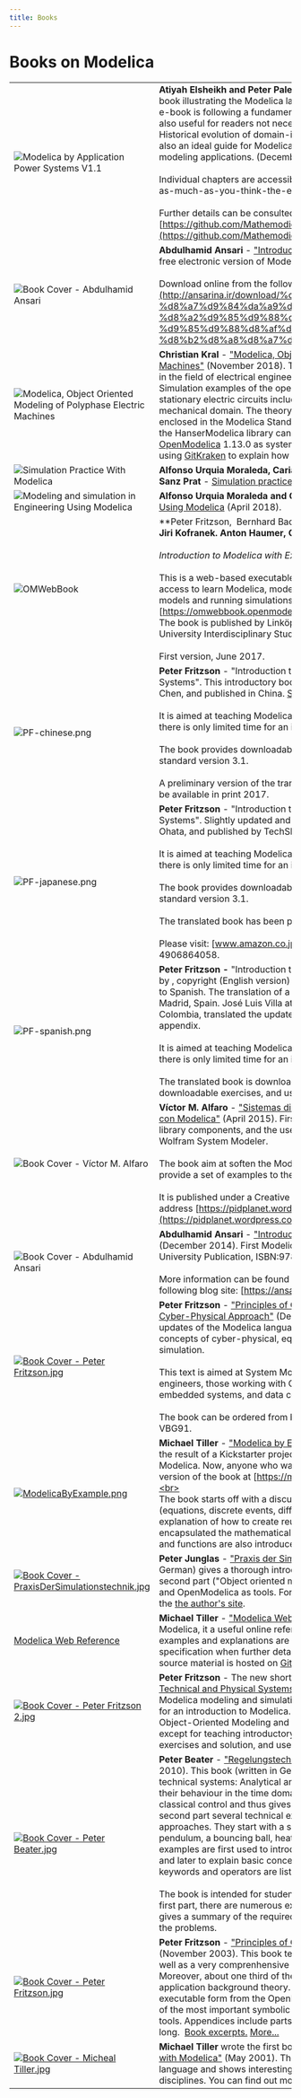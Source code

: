 ```yaml
---
title: Books
---
```


# Books on Modelica

|     |     |
| --- | --- |
| ![Modelica by Application Power Systems V1.1](/images/books/1.png) | **Atiyah Elsheikh and Peter Palensky** \- ["Modelica by Application Power Systems V1.1"](https://github.com/Mathemodica/ModelicaPowerSystemBook) . An E-book illustrating the Modelica language from Power Systems perspective. However, since the e-book is following a fundamental approach, some chapters are domain indepndent and are also useful for readers not necessarily interested in power system modeling applications, e.g. Historical evolution of domain-independent system modeling principles. The e-book can be also an ideal guide for Modelica modelers seeking a better understanding of power system modeling applications. (December 2021).<br><br>Individual chapters are accessible online. Moreover, the whole e-book can be purchased for as-much-as-you-think-the-ebook-deserves.<br><br>Further details can be consulted from the following site: [https://github.com/Mathemodica/ModelicaPowerSystemBook](https://github.com/Mathemodica/ModelicaPowerSystemBook). |
| ![Book Cover - Abdulhamid Ansari](/images/books/2.png) | **Abdulhamid Ansari** \- ["Introduction to Modeling of Engineering Systems by Modelica"](http://ansarina.ir/modelica) . A new free electronic version of Modelica Book in Persian language (May 2020).<br><br>Download online from the following blog site: [https://ansarina.ir/download-modelica](http://ansarina.ir/download/%da%a9%d8%aa%d8%a7%d8%a8-%d8%a7%d9%84%da%a9%d8%aa%d8%b1%d9%88%d9%86%db%8c%da%a9%db%8c-%d8%a2%d9%85%d9%88%d8%b2%d8%b4-%d9%85%d9%88%d8%af%d9%84%db%8c%da%a9%d8%a7-%d8%a8%d9%87-%d8%b2%d8%a8%d8%a7%d9%86/). |
| ![Modelica, Object Oriented Modeling of Polyphase Electric Machines](/images/books/3.png) | **Christian Kral** \- ["Modelica, Object Oriented Modeling of Polyphase Electric Machines"](https://www.hanser-fachbuch.de/fachbuch/artikel/9783446455511) (November 2018). The book (written in German) gives an introduction to Modelica in the field of electrical engineering with a particular focus on polyphase electric machines. Simulation examples of the open source library [HanserModelica](https://github.com/christiankral/HanserModelica) include transient and quasi stationary electric circuits including electrical systems coupled to the magnetic, thermal and mechanical domain. The theory and the implementation of the polyphase electrical machines enclosed in the Modelica Standard Library are explained in detail. Each application examples of the HanserModelica library can be simulated in OpenModelica (HanserModelica is included in [OpenModelica](https://openmodelica.org/) 1.13.0 as system library). The book also includes a brief tutorial on [GitHub](https://github.com) using [GitKraken](https://www.gitkraken.com/) to explain how a Modelica project can be initiated, developed and maintained. |
| ![Simulation Practice With Modelica](/images/books/4.png) | **Alfonso Urquia Moraleda, Caria Martin Villalba, MIGUEL Ángel Rubio Gonzalez and Victorino Sanz Prat** \- [Simulation practice with Modelica](https://e-spacio.uned.es/fez/eserv/bibliuned:EditorialUNED-aa-MAT-Aurquia/Urquia_Moraleda_SimulationPracticeModelica.pdf) (October 2018). |
| ![Modeling and simulation in Engineering Using Modelica](/images/books/5.png) | **Alfonso Urquia Moraleda and Caria Martin Villalba** \- [Modeling and simulation in Engineering Using Modelica](https://itunes.uned.es/000101/101_modeling/contenido_modeling.pdf) (April 2018). |
| ![OMWebBook](/images/books/6.png) | **Peter Fritzson,  Bernhard Bachmann, Kannan Moudgalya, ****Francesco Casella, Bernt Lie, Jiri Kofranek. Anton Haumer, Christoph Nytsch Geusen, Luigi Vanfretti**; editors.<br><br>_Introduction to Modelica with Examples in Modeling, Technology, and Applications._<br><br>This is a web-based executable extensible Modelica book that has been created to allow easy access to learn Modelica, modeling, simulation, analysis, optimization, etc., allowing editing of models and running simulations in the book from a web page: [https://omwebbook.openmodelica.org/](https://omwebbook.openmodelica.org/)  <br>The book is published by Linköping University Electronic Press in the series ”Linköping University Interdisciplinary Studies” with ISSN 1650-9625.<br><br>First version, June 2017. |
| ![PF-chinese.png](/images/books/7.png) | **Peter Fritzson** \- "Introduction to Modeling and Simulation of Technical and Physical Systems". This introductory book has been translated to Chinese by Fanli Zhou and Liping Chen, and published in China. [Suzhou Tongyuan](http://www.tongyuan.cc) organized the translation work.<br><br>It is aimed at teaching Modelica modeling and simulation to beginners, or in courses where there is only limited time for an introduction to Modelica.<br><br>The book provides downloadable exercises available [here](https://www.openmodelica.org/research/booksproceedings), and uses the Modelica language standard version 3.1.<br><br>A preliminary version of the translated book was available 2015. A slightly updated version will be available in print 2017. |
| ![PF-japanese.png](/images/books/8.png) | **Peter Fritzson** \- "Introduction to Modeling and Simulation of Technical and Physical Systems". Slightly updated and translated to Japanese by Tomohide Hirono, reviewed by Akira Ohata, and published by TechShare through the efforts of Takaaki Shigemitsu.<br><br>It is aimed at teaching Modelica modeling and simulation to beginners, or in courses where there is only limited time for an introduction to Modelica.<br><br>The book provides downloadable exercises available [here](https://www.openmodelica.org/research/booksproceedings), and uses the Modelica language standard version 3.1.<br><br>The translated book has been published and is available at Amazon Japan.<br><br>Please visit: [www.amazon.co.jp](https://www.amazon.co.jp) and search for 978-4906864058. |
| ![PF-spanish.png](/images/books/9.png) | **Peter Fritzson -** "Introduction to Modeling and Simulation of Technical and Physical Systems" by , copyright (English version) by Wiley-IEEE Press. Has been slightly updated and translated to Spanish. The translation of a previous version of this book was done by Sebastián Dormido, Madrid, Spain. José Luis Villa at Technical University of Cartagena de Indias, Cartagena, Colombia, translated the updated parts and updated the current version, including the new appendix.<br><br>It is aimed at teaching Modelica modeling and simulation to beginners, or in courses where there is only limited time for an introduction to Modelica.<br><br>The translated book is downloadable at the end of September 2015 from [here](https://www.openmodelica.org/research/booksproceedings) including downloadable exercises, and uses the Modelica language standard version 3.1. |
| ![Book Cover - Víctor M. Alfaro](/images/books/10.png) | **Víctor M. Alfaro** \- ["Sistemas dinámicos heterogéneos – Modelado, simulación y optimización con Modelica"](https://pidplanet.wordpress.com/modelica/) (April 2015). First Spanish book covering the basics of Modelica, its standard library components, and the use (with examples) of OpenModelica, JModelica.org, and Wolfram System Modeler.<br><br>The book aim at soften the Modelica learning curve to the Spanish speaking newcomers and to provide a set of examples to the more advanced users.<br><br>It is published under a Creative Commons CC-BY-NC-ND license and available at the web address [https://pidplanet.wordpress.com/modelica](https://pidplanet.wordpress.com/modelica) |
| ![Book Cover - Abdulhamid Ansari](/images/books/11.jpg) | **Abdulhamid Ansari** \- ["Introduction to Modeling of Engineering Systems by Modelica"](http://ansarina.ir/modelica) (December 2014). First Modelica Book in Persian language is published by Hormozgan University Publication, ISBN:9786007279267.<br><br>More information can be found in the [book's table of contents and preface](/papers/AnsariAbdulhamid-bookpreface.pdf) and online from the following blog site: [https://ansarina.ir/modelica](http://ansarina.ir/modelica). |
| [![Book Cover - Peter Fritzson.jpg](/images/books/12.png)](https://www.amazon.com/Principles-Object-Oriented-Modeling-Simulation-Modelica/dp/111885912X) | **Peter Fritzson** \- ["Principles of Object-Oriented Modeling and Simulation with Modelica 3.3: A Cyber-Physical Approach"](https://www.amazon.com/Principles-Object-Oriented-Modeling-Simulation-Modelica/dp/111885912X) (December 2014). The second edition features improvements and updates of the Modelica language including synchronous clocked constructs, examines basic concepts of cyber-physical, equation-based, object-oriented system modeling and simulation.<br><br>This text is aimed at System Modeling and Simulation engineers, control engineers, mechanical engineers, those working with CAD (Computer Aided Design), virtual reality, biochemistry, embedded systems, and data communication.<br><br>The book can be ordered from both [Amazon](https://www.amazon.com/Principles-Object-Oriented-Modeling-Simulation-Modelica/dp/111885912X) and from [Wiley](https://eu.wiley.com/WileyCDA/WileyTitle/productCd-111885912X.html). From Wiley, 20% discount code, VBG91. |
| [![ModelicaByExample.png](/images/books/13.png)](https://book.xogeny.com/) | **Michael Tiller** \- ["Modelica by Example"](https://mbe.modelica.university/) (May 2014). Michael Tiller's latest book on Modelica is the result of a Kickstarter project whose goal was to produce a freely accessible book on Modelica. Now, anyone who wants to learn Modelica can access a free, online and interactive version of the book at [https://mbe.modelica.university/](https://mbe.modelica.university/).<br><br>The book starts off with a discussions on modeling various types of behavior in Modelica (equations, discrete events, differential equations). This is followed by a step-by-step explanation of how to create reusable component models, subsystems and architectures that encapsulated the mathematical behavior. Along the way, various Modelica features like arrays and functions are also introduced. |
| [![Book Cover - PraxisDerSimulationstechnik.jpg](/images/books/14.jpg)](https://www.peter-junglas.de/fh/publications/simulation/index.html) | **Peter Junglas** \- ["Praxis der Simulationstechnik"](https://www.peter-junglas.de/fh/publications/simulation/index.html) (January 2014). This book (written in German) gives a thorough introduction to simulation using a lot of practical examples. The second part ("Object oriented methods") describes Modelica and its libraries using MapleSim and OpenModelica as tools. For more information please have a look at [the publisher's site](https://www.europa-lehrmittel.de/titel-481-481/praxis_der_simulationstechnik-1803/) and the [the author's site](https://www.peter-junglas.de/fh/publications/simulation/index.html). |
| [Modelica Web Reference](https://webref.modelica.university/) | **Michael Tiller** \- ["Modelica Web Reference"](https://webref.modelica.university/) (2013). While this is not technically a "book" on Modelica, it a useful online reference for information about the Modelica language. Many examples and explanations are accessible within a single click and it includes links back to the specification when further detail is required. This web reference is constantly evolving and the source material is hosted on [GitHub](https://github.com/modelica-university/webref). |
| [![Book Cover - Peter Fritzson 2.jpg](/images/books/15.jpg)](https://www.wiley.com/WileyCDA/WileyTitle/productCd-111801068X.html) | **Peter Fritzson** \- The new short introductory book ["Introduction to Modeling and Simulation of Technical and Physical Systems"](https://www.wiley.com/WileyCDA/WileyTitle/productCd-111801068X.html) (September 2011) by Peter Fritzson is aimed at teaching Modelica modeling and simulation to beginners, or in courses where there is only limited time for an introduction to Modelica. However, if you already have the big book "Principles of Object-Oriented Modeling and Simulation with Modelica 2.1", you will not need the new book, except for teaching introductory courses. The book is 232 pages, uses downloadable exercises and solution, and uses the Modelica language standard version 3.1. |
| [![Book Cover - Peter Beater.jpg](/images/books/16.jpg)](https://books.google.com/books?id=eX-eyw2eb3IC) | **Peter Beater** \- ["Regelungstechnik und Simulationstechnik mit Scilab und Modelica"](https://books.google.com/books?id=eX-eyw2eb3IC) (January 2010). This book (written in German) gives an introduction to two aspects of the design of technical systems: Analytical analysis and control of their stability and non-linear simulation of their behaviour in the time domain. The first part of the book covers the standard methods of classical control and thus gives a foundation to understand modern simulation tools. In the second part several technical examples are used to explain modelling and simulation approaches. They start with a simple linear electrical oscillator, followed by a non-linear pendulum, a bouncing ball, heat conduction in a long rod and a pneumatic bellows. These examples are first used to introduce simple numerical integration algorithms and their pitfalls and later to explain basic concepts and operators in Modelica. The most important Modelica keywords and operators are listed and explained in a separate chapter.<br><br>The book is intended for students and engineers of mechanical engineering. Especially in the first part, there are numerous examples and problems to illustrate the theory. An appendix gives a summary of the required mathematical methods and physical models and answers to the problems. |
| [![Book Cover - Peter Fritzson.jpg](/images/books/17.jpg)](https://www.ida.liu.se/labs/pelab/modelica/OpenModelica/Documents/ModelicaBookExcerpts.pdf) | **Peter Fritzson** \- ["Principles of Object-Oriented Modeling and Simulation with Modelica 2.1"](http://books.google.com/books?id=IzqY8Abz1rAC) (November 2003). This book teaches modeling and simulation and gives an introduction as well as a very comprenhensive overview of the Modelica language including many examples. Moreover, about one third of the book is devoted to application examples and related application background theory. Many of these examples are available in downloadable executable form from the OpenModelica.org web site. Part four of the book gives an overview of the most important symbolic and numeric methods used in typical Modelica tools. Appendices include parts of the Modelica standard library. The whole book is 940 pages long.  [Book excerpts.](http://www.ida.liu.se/labs/pelab/modelica/OpenModelica/Documents/ModelicaBookExcerpts.pdf) [More...](http://www.mathcore.com/drmodelica) |
| [![Book Cover - Micheal Tiller.jpg](/images/books/18.jpg)](https://amzn.to/ModelicaBook) | **Michael Tiller** wrote the first book on Modelica with the title ["Introduction to Physical Modeling with Modelica"](https://amzn.to/ModelicaBook) (May 2001). The book provides a solid foundation in the Modelica modeling language and shows interesting modeling examples from a wide range of engineering disciplines. You can find out more about the book [here](https://amzn.to/ModelicaBook) |
